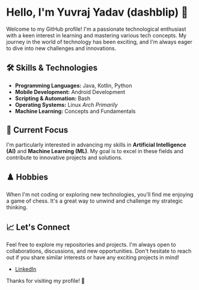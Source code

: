 # Hello, I'm Yuvraj Yadav (dashblip) 👋

Welcome to my GitHub profile! I'm a passionate technological enthusiast with a keen interest in learning and mastering various tech concepts. My journey in the world of technology has been exciting, and I'm always eager to dive into new challenges and innovations.

## 🛠️ Skills & Technologies

- **Programming Languages:** Java, Kotlin, Python
- **Mobile Development:** Android Development
- **Scripting & Automation:** Bash
- **Operating Systems:** Linux *Arch Primarily*
- **Machine Learning:** Concepts and Fundamentals

## 🌟 Current Focus

I'm particularly interested in advancing my skills in **Artificial Intelligence (AI)** and **Machine Learning (ML)**. My goal is to excel in these fields and contribute to innovative projects and solutions.

## ♟️ Hobbies

When I'm not coding or exploring new technologies, you'll find me enjoying a game of chess. It's a great way to unwind and challenge my strategic thinking.

## 📈 Let's Connect

Feel free to explore my repositories and projects. I'm always open to collaborations, discussions, and new opportunities. Don't hesitate to reach out if you share similar interests or have any exciting projects in mind!

- [LinkedIn](https://www.linkedin.com/in/yuvraj-yadav-324aa4323)

Thanks for visiting my profile! 🚀

